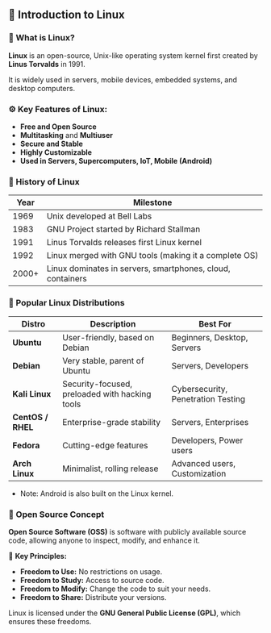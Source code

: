 ## 🐧 Introduction to Linux

### 🔑 What is Linux?

**Linux** is an open-source, Unix-like operating system kernel first created by **Linus Torvalds** in 1991.

It is widely used in servers, mobile devices, embedded systems, and desktop computers.

### ⚙️ Key Features of Linux:
- **Free and Open Source**
- **Multitasking** and **Multiuser**
- **Secure and Stable**
- **Highly Customizable**
- **Used in Servers, Supercomputers, IoT, Mobile (Android)**

### 🧠 History of Linux

| Year  | Milestone |
|-------|------------|
| 1969  | Unix developed at Bell Labs |
| 1983  | GNU Project started by Richard Stallman |
| 1991  | Linus Torvalds releases first Linux kernel |
| 1992  | Linux merged with GNU tools (making it a complete OS) |
| 2000+ | Linux dominates in servers, smartphones, cloud, containers |

### 🧩 Popular Linux Distributions

| Distro           | Description                                           | Best For                                |
|------------------|-------------------------------------------------------|------------------------------------------|
| **Ubuntu**       | User-friendly, based on Debian                       | Beginners, Desktop, Servers              |
| **Debian**       | Very stable, parent of Ubuntu                         | Servers, Developers                      |
| **Kali Linux**   | Security-focused, preloaded with hacking tools        | Cybersecurity, Penetration Testing       |
| **CentOS / RHEL**| Enterprise-grade stability                            | Servers, Enterprises                     |
| **Fedora**       | Cutting-edge features                                 | Developers, Power users                  |
| **Arch Linux**   | Minimalist, rolling release                           | Advanced users, Customization            |

- Note: Android is also built on the Linux kernel.

### 🤝 Open Source Concept

**Open Source Software (OSS)** is software with publicly available source code, allowing anyone to inspect, modify, and enhance it.

🔐 **Key Principles:**
- **Freedom to Use:** No restrictions on usage.
- **Freedom to Study:** Access to source code.
- **Freedom to Modify:** Change the code to suit your needs.
- **Freedom to Share:** Distribute your versions.

Linux is licensed under the **GNU General Public License (GPL)**, which ensures these freedoms.
